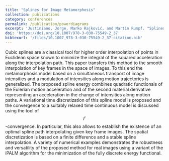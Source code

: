 ```yaml
---
title: "Splines for Image Metamorphosis"
collection: publications
category: conferences
permalink: /publication/powerdiagrams
excerpt: 'Justiniano, Jorge, Marko Rajković, and Martin Rumpf. "Splines for Image Metamorphosis." International Conference on Scale Space and Variational Methods in Computer Vision. Cham: Springer International Publishing, 2021.'
doi: 'https://doi.org/10.1007/978-3-030-75549-2_37'
bibtexurl: '/files/10.1007_978-3-030-75549-2_37-citation.bib'
---
```



Cubic splines are a classical tool for higher order interpolation of points in Euclidean space known to minimize the integral of the squared acceleration along the interpolation path. This paper transfers this method to the smooth interpolation of key frames in the space of images. To this end the metamorphosis model based on a simultaneous transport of image intensities and a modulation of intensities along motion trajectories is generalized. The proposed spline energy combines quadratic functionals of the Eulerian motion acceleration and of the second material derivative representing an acceleration in the change of intensities along motion paths. A variational time discretization of this spline model is proposed and the convergence to a suitably relaxed time continuous model is discussed using the tool of 
$$\Gamma$$-convergence. In particular, this also allows to establish the existence of an optimal spline path interpolating given key frame images. The spatial discretization is based on a finite difference and a stable spline interpolation. A variety of numerical examples demonstrates the robustness and versatility of the proposed method for real images using a variant of the iPALM algorithm for the minimization of the fully discrete energy functional.

